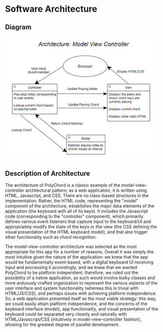 # Software Architecture

## Diagram

![alt text](https://raw.githubusercontent.com/devinchristianson/daj/master/docs/assets/architecture.png)


## Description of Architecture

The architecture of PolyChord is a classic example of the model-view-controller architectural pattern; as a web application, it is written using HTML, Javascript, and CSS. There are no class-based structures in the implementation. Rather, the HTML code, representing the "model" component of the architecture, establishes the major data elements of the application (the keyboard with all of its keys). It includes the Javascript code (corresponding to the "controller" component), which primarily defines various event listeners that capture input to the keyboard/UI and appropriately modify the state of the keys or the view (the CSS defining the visual presentation of the HTML keyboard model), and that also trigger other functionality such as chord recognition.

The model-view-controller architecture was selected as the most appropriate for this app for a number of reasons. Overall it was simply the most intuitive given the nature of the application: we knew that the app would be fundamentally event-based, with a digital keyboard UI receiving input and processing it accordingly; and we knew that we wanted PolyChord to be platform independent; therefore, we ruled out the possibility of a native application, as such would involve bulky classes and more arduously crafted organization to represent the various aspects of the user interface and system functionality (whereas this is trivial with HTML/JS/CSS), and perhaps issues with achieving platform independence. So, a web application presented itself as the most viable strategy: this way, we could easily attain platform independence, and the concerns of the keyboard interface (model), app functionality, and visual presentation of the keyboard could be separated very cleanly and naturally with HTML/Javascript/CSS (intuitively in model-view-controller fashion), allowing for the greatest degree of parallel development. 
